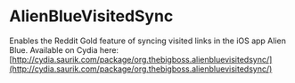 AlienBlueVisitedSync
====================

Enables the Reddit Gold feature of syncing visited links in the iOS app Alien Blue. Available on Cydia here: [http://cydia.saurik.com/package/org.thebigboss.alienbluevisitedsync/](http://cydia.saurik.com/package/org.thebigboss.alienbluevisitedsync/)
